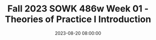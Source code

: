 ---
layout: single_presentation
name: fall-2023-sowk-486w-week-01-theories-of-practice-i-introduction.md
title: "Fall 2023 SOWK 486w Week 01 - Theories of Practice I Introduction"
date:  2023-08-20 08:00:00
presentation_id: uCH8Xd
permalink: /uCH8Xd/
redirect_from:
  - /presentations/uCH8Xd/fall-2023-sowk-486w-week-01-theories-of-practice-i-introduction
slides: 
  - slide_name: deck-11060-large-0.jpeg
    slide_text: >
      <p>SOWK 486: THEORIES OF PRACTICE I
      JACOB CAMPBELL, PH.D. LICSW FALL 2023 AT HERITAGE UNIVERSITY
      Direct Social Work Practice for Working with Individuals
      Photo by Susan Holt Simpson (https://unsplash.com/photos/2nSdQEd-Exc )</p>
      
  - slide_name: deck-11060-large-1.jpeg
    slide_text: >
      <p>HOME MAKEOVER
      Social work is a diverse field, and while we might not have to work with criminal masterminds like Gru, it’s my hope that this course will give us the skills to follow up with clients of all types.
      Minions Short Jacob Campbell, Ph.D., LICSW Heritage University
      SOWK 486w Fall 2023</p>
      
  - slide_name: deck-11060-large-2.jpeg
    slide_text: >
      <p>AGENDA Getting to know each other Cooperative agreements and norms The look and feel of this learning environment Academic writing
      Jacob Campbell, Ph.D., LICSW Heritage University
      SOWK 486w Fall 2023</p>
      
  - slide_name: deck-11060-large-3.jpeg
    slide_text: >
      <h2>INSTRUCTOR INTRODUCTION</h2>
      <p>Educational Experience Work History Outside Practice Interests CALL ME JACOB He, Him, His
      Jacob Campbell, Ph.D., LICSW Heritage University
      SOWK 486w Fall 2023</p>
      
  - slide_name: deck-11060-large-4.jpeg
    slide_text: >
      <p>PollEv.com/campjacob
      POLL EVERYWHERE Jacob Campbell, Ph.D., LICSW Heritage University
      SOWK 486w Fall 2023</p>
      
  - slide_name: deck-11060-large-5.jpeg
    slide_text: >
      <p>Jacob Campbell, Ph.D., LICSW Heritage University
      SOWK 486w Fall 2023</p>
      
  - slide_name: deck-11060-large-6.jpeg
    slide_text: >
      <p>Jacob Campbell, Ph.D., LICSW Heritage University
      SOWK 486w Fall 2023</p>
      
  - slide_name: deck-11060-large-7.jpeg
    slide_text: >
      <p>Jacob Campbell, Ph.D., LICSW Heritage University
      SOWK 486w Fall 2023</p>
      
  - slide_name: deck-11060-large-8.jpeg
    slide_text: >
      <p>PEER INTERVIEWS Name Family or work information Hopes for future career Secret talent, hobby, or interesting fact
      Jacob Campbell, Ph.D., LICSW Heritage University
      SOWK 486w Fall 2023</p>
      
  - slide_name: deck-11060-large-9.jpeg
    slide_text: >
      <p>MANAGING EXPECTATIONS What are your expectations?
      Jacob Campbell, Ph.D., LICSW Heritage University
      SOWK 486w Fall 2023</p>
      
  - slide_name: deck-11060-large-10.jpeg
    slide_text: >
      <p>MANAGING EXPECTATIONS You’re Happy
      You’re Not Happy
      I’m not Happy
      I’m Happy
      Jacob Campbell, Ph.D., LICSW Heritage University
      SOWK 486w Fall 2023</p>
      
  - slide_name: deck-11060-large-11.jpeg
    slide_text: >
      <p>SOWK 486w (1): Theories of Practice I (3 credits) Fall 2023, Heritage at CBC
      Jacob Campbell, Ph.D., LICSW Office Hours: By Arrangement Office Location: By Arrangement Course Hours: Wednesdays 5:30 – 8:15 PM
      Email: campbell_j@heritage.edu Cell Phone: (509) 392-1056 Class Location: SWL 108
      Course Description Generalist social work practice with microsystems. Knowledge and methods to bring about planned change with individuals and client-identified family systems practice in interpersonal skills. Offered Fall semester. Limited to majors Prerequisite(s): limited to majors or permission of program chair.
      Course Purpose This course emphasizes professional knowledge, values, skills, cognitive, and affective processes required for generalist practice with individuals. In addition, the class gives attention to various interprofessional conceptual frameworks. Some examples of these include such as systems theory, ecological perspective, and the strengths perspective. Finally, students address competencies for the beginning level practitioner necessary for successful intervention with various micro-client systems.
      Relationship to Other Sequences and Other Courses SOWK 486w is a practice class focused on teaching skills for effecting changes in individual clients. It is considered a “w” class because it is writing-focused. During a student’s time in the social work program, there are three theories of practice courses. Each one focuses on a different level of interaction. First, this course starts with individuals, then SOWK 487 Theories of Practice II concentrates on working with groups. Finally, SOWK 488 looks at working with communities and a macro perspective.
      REVIEWING SYLLABUS Land Acknowledgement
      Heritage University occupies its home on the traditional lands of the Yakama People. These ancestral homelands are the Yakama, Palouse, Pisquouse, Wenatshapam, Klikatat, Klinquit, Kow- was-say-ee, Li-aywas, Skin-pah, Wish-ham, Shyiks, Ochechotes, Kah-milt-pa, and Se-ap-cat, who today are represented by the Confederated Tribes and Bands of the Yakama Nation [TREATY OF 1855] and, whose relationship with this land continues to this day. Heritage University, grounded in the vision of the two Yakama women founders, respects Indigenous peoples as traditional guardians of the lands and the enduring relationship
      Long and in-depth, but a useful document!
      Jacob Campbell, Ph.D., LICSW Heritage University
      SOWK 486w Fall 2023</p>
      
  - slide_name: deck-11060-large-12.jpeg
    slide_text: >
      <p>Implement skills related to communication skills and effecting change.
      Practice
      Theory Learn about generalist social work theories for working with individuals.
      Jacob Campbell, Ph.D., LICSW Heritage University
      SOWK 486w Fall 2023</p>
      
  - slide_name: deck-11060-large-13.jpeg
    slide_text: >
      <p>COMPETENCIES &amp; OBJECTIVES Demonstrate Ethical and Professional Behavior Advance Human Rights and Social, Racial, Economic, and Environmental Justice Engage Anti-Racism, Diversity, Equity, and Inclusion (ADEI) in Practice Engage in Practice-Informed Research and Research-Informed Practice Engage in Policy Practice Engage with Individuals, Families, Groups, Organizations, and Communities Assess Individuals, Families, Groups, Organizations, and Communities Intervene with Individuals, Families, Groups, Organizations, and Communities Evaluate Practice with Individuals, Families, Groups, Organizations, and Communities
      Jacob Campbell, Ph.D., LICSW Heritage University
      SOWK 486w Fall 2023</p>
      
  - slide_name: deck-11060-large-14.jpeg
    slide_text: >
      <p>Text Book
      Helpful Resources
      Jacob Campbell, Ph.D., LICSW Heritage University
      SOWK 486w Fall 2023</p>
      
  - slide_name: deck-11060-large-15.jpeg
    slide_text: >
      <p>FORMAT OF THE CLASS
      Lecture
      Large Group Discussion
      Format
      Lab Days
      Role-Play &amp; Practice
      Small Group Discussion Jacob Campbell, Ph.D., LICSW Heritage University
      SOWK 486w Fall 2023</p>
      
  - slide_name: deck-11060-large-16.jpeg
    slide_text: >
      <p>ASSIGNMENTS POINTS A-01: Class Engagement and Attendance A-02: Chapter Reading Quizzes A-03: Theory and Practice Integrative Paper A-04a: Interviewing Skills Video Role-Play A-04b: Interviewing Skills Re ective Paper
      25%
      13%
      25% 10%
      25%
      Extra Credit Options A-06a: Individual Empathetic Communication Self-Evaluation Re ective Paper A-06b: Evidence-Based Practice for Assessments or Generalist Practice
      fl
      Jacob Campbell, Ph.D., LICSW Heritage University fl
      5%
      13%
      SOWK 486w Fall 2023</p>
      
  - slide_name: deck-11060-large-17.jpeg
    slide_text: >
      <p>TENTATIVE SCHEDULE S
      M
      T
      W
      T
      F
      S
      🤩 🤩 🤩 🤩 Jacob Campbell, Ph.D., LICSW Heritage University
      SOWK 486w Fall 2023</p>
      
  - slide_name: deck-11060-large-18.jpeg
    slide_text: >
      <p>INFORMATION Attendance Library Credit Hour Requirements Campus Security &amp; Safety Accommodation Policy
      Jacob Campbell, Ph.D., LICSW Heritage University
      SOWK 486w Fall 2023</p>
      
  - slide_name: deck-11060-large-19.jpeg
    slide_text: >
      <p>WHO’S INFORMATION IS THIS? ACADEMIC HONESTY
      Jacob Campbell, Ph.D., LICSW Heritage University
      SOWK 486w Fall 2023</p>
      
  - slide_name: deck-11060-large-20.jpeg
    slide_text: >
      <p>Chat GPT
      What are appropriate uses versus inappropriate?
      USING ARTIFICIAL INTELLIGENCE ACADEMIC HONESTY
      And other LLMs
      STUDENT WORK
      Jacob Campbell, Ph.D., LICSW Heritage University
      SOWK 486w Fall 2023</p>
      
  - slide_name: deck-11060-large-21.jpeg
    slide_text: >
      <p>APPOINTMENTS &amp; QUESTIONS Jacob Campbell, Ph.D., LICSW Heritage University
      SOWK 486w Fall 2023</p>
      
  - slide_name: deck-11060-large-22.jpeg
    slide_text: >
      <p>RUBRICS Initial
      Content Area
      Emerging
      Developed
      Highly Developed
      x
      Content Area
      x
      1
      1
      Jacob Campbell, Ph.D., LICSW Heritage University
      SOWK 486w Fall 2023</p>
      
  - slide_name: deck-11060-large-23.jpeg
    slide_text: >
      <p>ACADEMIC WRITING AND SUPPORT
      Jacob Campbell, Ph.D., LICSW Heritage University
      SOWK 486w Fall 2023</p>
      
  - slide_name: deck-11060-large-24.jpeg
    slide_text: >
      <p>SAVE THE WORK YOU DO SAVE NOTES YOU TAKE ABOUT A TOPIC
      SAVE ARTICLES YOU READ
      [[Connected Topic]]
      [[Connected Topic]] Bookends For macOS [[Connected Topic]]
      SAVE PAPERS THAT YOU WRITE
      Jacob Campbell, Ph.D., LICSW Heritage University
      SOWK 486w Fall 2023</p>
      
  - slide_name: deck-11060-large-25.jpeg
    slide_text: >
      <p>2 EXAMPLES Sample Papers
      61
      ELEMENTS &amp; FORMAT
      Sample Student Paper
      •
      student title page, 2.3
      7th Edition
      Guide
      paper title, 2.4, 2.27, Table 2.1, Figure 2.4 group author, 9.11
      parenthetical citation of a work with two authors, 8.17 italics to highlight a key term, 6.22
      parenthetical citation of a work with one author, 8.17
      repeated citation needed, 8.1
      use of first person, 4.16
      narrative citation in parenthetical running text, 8.11
      APA_PM7_Ch2-BLueline.indd 61
      8/1/19 7:01 PM
      Jacob Campbell, Ph.D., LICSW Heritage University
      SOWK 486w Fall 2023</p>
      
  - slide_name: deck-11060-large-26.jpeg
    slide_text: >
      <p>Jacob Campbell, Ph.D., LICSW Heritage University
      SOWK 486w Fall 2023</p>
      
  - slide_name: deck-11060-large-27.jpeg
    slide_text: >
      <p>DON’T FORGET TO READ AND SEND ME YOUR CONTACT INFO
      Jacob Campbell, Ph.D., LICSW Heritage University
      SOWK 486w Fall 2023</p>
      
presentation_description: >
  <p>This first week of classes is your first week starting in the social work program. Theories of Practice I is part of a three-part series of classes. In the first semester, you will examine how we work with individuals. The second semester is about working with families and groups. Finally, the third semester takes a broader approach and looks at macro practice. During the first class session, we focus on getting to know our fellow learners, the course instructor, and the general feel of the course. We will also discuss academic writing as this course is a “W” class.</p>
  <p>The plan is as follows:</p>
  <ul>
  <li>Getting to know each other</li>
  <li>Cooperative agreements and norms</li>
  <li>The look and feel of this learning environment</li>
  <li>Academic writing</li>
  </ul>
  
downloadable_slides: deck-11060.pdf
slides_count: 28
header:
  teaser: deck-11060-thumb-0.jpeg
presentation_video:
location: "Heritage University"
tags:
  - Heritage University
  - BASW Program
  - SOWK 486w
---